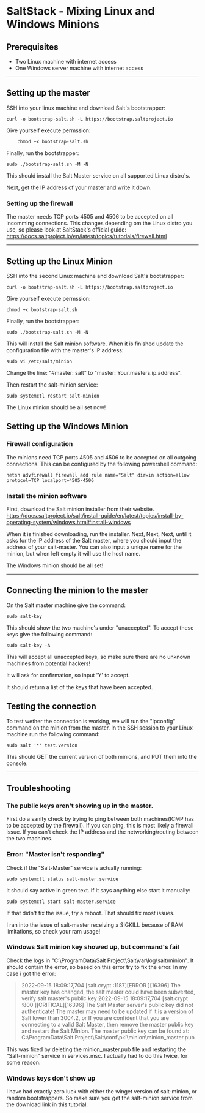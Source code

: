 # SaltStack - Mixing Linux and Windows Minions

## Prerequisites

- Two Linux machine with internet access
- One Windows server machine with internet access

---

## Setting up the master

SSH into your linux machine and download Salt's bootstrapper:

    curl -o bootstrap-salt.sh -L https://bootstrap.saltproject.io

Give yourself execute permssion:

    	chmod +x bootstrap-salt.sh

Finally, run the bootstrapper:

	sudo ./bootstrap-salt.sh -M -N

This should install the Salt Master service on all supported Linux distro's.

Next, get the IP address of your master and write it down. 

### Setting up the firewall

The master needs TCP ports 4505 and 4506 to be accepted on all incomming connections. This changes depending om the Linux distro you use, so please look at SaltStack's official guide: https://docs.saltproject.io/en/latest/topics/tutorials/firewall.html

---

## Setting up the Linux Minion

SSH into the second Linux machine and download Salt's bootstrapper:

    curl -o bootstrap-salt.sh -L https://bootstrap.saltproject.io

Give yourself execute permssion:

    chmod +x bootstrap-salt.sh

Finally, run the bootstrapper:

	sudo ./bootstrap-salt.sh -M -N

This will install the Salt minion software. When it is finished update the configuration file with the master's IP address:

    sudo vi /etc/salt/minion

Change the line: "#master: salt" to "master: Your.masters.ip.address".

Then restart the salt-minion service:

    sudo systemctl restart salt-minion

The Linux minion should be all set now!

## Setting up the Windows Minion

### Firewall configuration

The minions need TCP ports 4505 and 4506 to be accepted on all outgoing connections. This can be configured by the following powershell command:

    netsh advfirewall firewall add rule name="Salt" dir=in action=allow protocol=TCP localport=4505-4506

### Install the minion software

First, download the Salt minion installer from their website.
https://docs.saltproject.io/salt/install-guide/en/latest/topics/install-by-operating-system/windows.html#install-windows

When it is finished downloading, run the installer. Next, Next, Next, until it asks for the IP address of the Salt master, where you should input the address of your salt-master. You can also input a unique name for the minion, but when left empty it will use the host name.

The Windows minion should be all set!

---

## Connecting the minion to the master

On the Salt master machine give the command: 
    
    sudo salt-key

This should show the two machine's under "unaccepted". To accept these keys give the following command:

    sudo salt-key -A

This will accept all unaccepted keys, so make sure there are no unknown machines from potential hackers!

It will ask for confirmation, so input 'Y' to accept.

It should return a list of the keys that have been accepted.

## Testing the connection

To test wether the connection is working, we will run the "ipconfig" command on the minion from the master. In the SSH session to your Linux machine run the following command:

    sudo salt '*' test.version

This should GET the current version of both minions, and PUT them into the console. 

---

## Troubleshooting

### The public keys aren't showing up in the master.

First do a sanity check by trying to ping between both machines(ICMP has to be accepted by the firewall). If you can ping, this is most likely a firewall issue. If you can't check the IP address and the networking/routing between the two machines.

### Error: "Master isn't responding"

Check if the "Salt-Master" service is actually running:

    sudo systemctl status salt-master.service

It should say active in green text. If it says anything else start it manually:

    sudo systemctl start salt-master.service

If that didn't fix the issue, try a reboot. That should fix most issues.

I ran into the issue of salt-master receiving a SIGKILL because of RAM limitations, so check your ram usage!

### Windows Salt minion key showed up, but command's fail

Check the logs in "C:\ProgramData\Salt Project\Salt\var\log\salt\minion". It should contain the error, so based on this error try to fix the error. In my case i got the error:

>2022-09-15 18:09:17,704 [salt.crypt       :1187][ERROR   ][16396] The master key has changed, the salt master could have been subverted, verify salt master's public key
2022-09-15 18:09:17,704 [salt.crypt       :800 ][CRITICAL][16396] The Salt Master server's public key did not authenticate!
The master may need to be updated if it is a version of Salt lower than 3004.2, or
If you are confident that you are connecting to a valid Salt Master, then remove the master public key and restart the Salt Minion.
The master public key can be found at:
C:\ProgramData\Salt Project\Salt\conf\pki\minion\minion_master.pub

This was fixed by deleting the minion_master.pub file and restarting the "Salt-minion" service in services.msc. I actually had to do this twice, for some reason.

### Windows keys don't show up

I have had exactly zero luck with either the winget version of salt-minion, or random bootstrappers. So make sure you get the salt-minion service from the download link in this tutorial.
